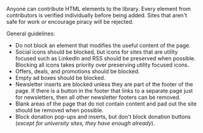 Anyone can contribute HTML elements to the library. Every element from contributors is verified individually before being added. Sites that aren't safe for work or encourage piracy will be rejected.

General guidelines:
- Do not block an element that modifies the useful content of the page.
- Social icons should be blocked, but icons for sites that are utility focused such as LinkedIn and RSS should be preserved when possible. Blocking all icons takes priority over preserving utility focused icons.
- Offers, deals, and promotions should be blocked.
- Empty ad boxes should be blocked.
- Newsletter inserts are blocked unless they are part of the footer of the page. If there is a button in the footer that links to a separate page just for newsletters, then all other newsletter footers can be removed.
- Blank areas of the page that do not contain content and pad out the site should be removed when possible.
- Block donation pop-ups and inserts, but don't block donation buttons (*except for university sites, they have enough already*).
